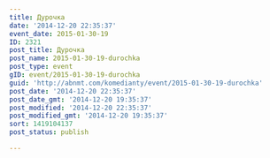 ```yaml
---
title: Дурочка
date: '2014-12-20 22:35:37'
event_date: 2015-01-30-19
ID: 2321
post_title: Дурочка
post_name: 2015-01-30-19-durochka
post_type: event
gID: event/2015-01-30-19-durochka
guid: 'http://abnmt.com/komedianty/event/2015-01-30-19-durochka'
post_date: '2014-12-20 22:35:37'
post_date_gmt: '2014-12-20 19:35:37'
post_modified: '2014-12-20 22:35:37'
post_modified_gmt: '2014-12-20 19:35:37'
sort: 1419104137
post_status: publish

---
```


